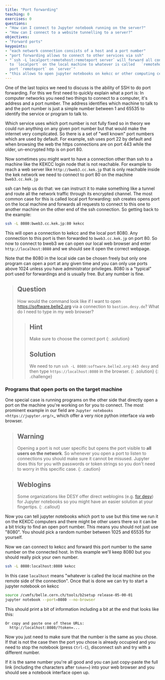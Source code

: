 ```yaml
---
title: "Port forwarding"
teaching: 0
exercises: 0
questions:
- "How can I connect to Jupyter notebook running on the server?"
- "How can I connect to a website tunnelling to a server?"
objectives:
- "Forward ports"
keypoints:
- "each network connection consists of a host and a port number"
- "port forwarding allows to connect to other services via ssh"
- "`ssh -L localport:remotehost:remoteport server` will forward all connections
  to `localport` on the local machine to whatever is called   `remotehost` at
  port `remoteport` on `server`"
- "this allows to open jupyter notebooks on kekcc or other computing centers"
---
```


One of the last topics we need to discuss is the ability of SSH to do port
forwarding. For this we first need to quickly explain what a port is: In
computer networks you need two things to connect to a computer, it's address and
a port number. The address identifies which machine to talk to and the port
number is just a simple number between 1 and 65535 to identify the service or
program to talk to.

Which service uses which port number is not fully fixed so in theory we could
run anything on any given port number but that would make the internet very
complicated. So there is a set of "well known" port numbers which are used by
default. For example, ssh uses port 22 by default and when browsing the web the
https connections are on port 443 while the older, un-encrypted http is on port
80.

Now sometimes you might want to have a connection other than ssh to a machine
like the KEKCC login node that is not reachable. For example to reach a
web server like `http://bweb3.cc.kek.jp` that is only reachable inside the kek
network we need to connect to port 80 on the machine `bweb3.cc.kek.jp`

ssh can help us do that: we can instruct it to make something like a tunnel and
route all the network traffic through its encrypted channel. The most common
case for this is called local port forwarding: ssh creates opens port on the
local machine and forwards all requests to connect to this one to another
machine on the other end of the ssh connection. So getting back to the example:

```bash
ssh -L 8080:bweb3.cc.kek.jp:80 kekcc
```

This will open a connection to kekcc and the local port 8080. Any connection to
this port is then forwarded to `bweb3.cc.kek.jp` on port 80. So now to connect
to bweb3 we can open our local web browser and enter `http://localhost:8080`
and we should see it open the correct webpage.

Note that the 8080 in the local side can be chosen freely but only one program
can open a port at any given time and you can only use ports above 1024 unless
you have administrator privileges. 8080 is a "typical" port used for forwardings
and is usually free. But any number is fine.

> ## Question
> How would the command look like if I want to open https://software.belle2.org
> via a connection to `bastion.desy.de`? What do I need to type in my
> web browser?
> > ## Hint
> > Make sure to choose the correct port
> {: .solution}
> > ## Solution
> > We need to run `ssh -L 8080:software.belle2.org:443 desy` and then type
> > `https://localhost:8080` in the browser.
> {: .solution}
{: .challenge}


### Programs that open ports on the target machine

One special case is running programs on the other side that directly open a port
on the machine you're working on for you to connect. The most prominent example
in our field are `Jupyter notebooks <https://jupyter.org/>`_ which offer a very
nice python interface via web browser.


> ## Warning
> Opening a port is not user specific but opens the port visible to **all
> users on the network**. So whenever you open a port to listen to connections
> you should make sure it cannot be misused. Jupyter does this for you with
> passwords or token strings so you don't need to worry in this specific case.
{: .caution}

> ## Weblogins
> Some organizations like DESY offer direct weblogins (e.g. [for desy](https://confluence.desy.de/x/rJetC))
> for Jupyter notebooks so you might have an easier solution at your fingertips.
{: .callout}

Now you can tell jupyter notebooks which port to use but this time we run it on
the KEKCC computers and there might be other users there so it can be a bit
tricky to find an open port number. This means you should not just use "8080".
You should pick a random number between 1025 and 65535 for yourself.

Now we can connect to kekcc and forward this port number to the same number on
the connected host. In this example we'll keep 8080 but you should really pick
your own number.

```bash
ssh -L 8080:localhost:8080 kekcc
```

In this case `localhost` means "whatever is called the local machine on the
remote side of the connection". Once that is done we can try to start a jupyter
notebook on kekcc

```bash
source /cvmfs/belle.cern.ch/tools/b2setup release-05-00-01
jupyter notebook --port=8080 --no-browser
```

This should print a bit of information including a bit at the end that looks
like this:

```
Or copy and paste one of these URLs:
  http://localhost:8080/?token=...
```

Now you just need to make sure that the number is the same as you chose. If that
is not the case then the port you chose is already occupied and you need to stop
the notebook (press `Ctrl-C`), disconnect ssh and try with a different number.

If it is the same number you're all good and you can just copy-paste the full
link (including the characters after `token=`) into your web browser and you
should see a notebook interface open up.
